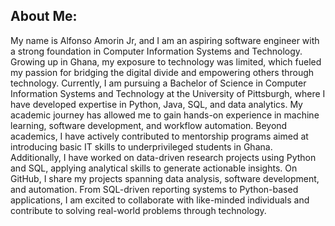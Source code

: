 ## About Me:
My name is Alfonso Amorin Jr, and I am an aspiring software engineer with a strong foundation in Computer Information Systems and Technology. Growing up in Ghana, my exposure to technology was limited, which fueled my passion for bridging the digital divide and empowering others through technology.
Currently, I am pursuing a Bachelor of Science in Computer Information Systems and Technology at the University of Pittsburgh, where I have developed expertise in Python, Java, SQL, and data analytics. My academic journey has allowed me to gain hands-on experience in machine learning, software development, and workflow automation.
Beyond academics, I have actively contributed to mentorship programs aimed at introducing basic IT skills to underprivileged students in Ghana. Additionally, I have worked on data-driven research projects using Python and SQL, applying analytical skills to generate actionable insights.
On GitHub, I share my projects spanning data analysis, software development, and automation. From SQL-driven reporting systems to Python-based applications, I am excited to collaborate with like-minded individuals and contribute to solving real-world problems through technology.

<!--
**AJA125/AJA125** is a ✨ _special_ ✨ repository because its `README.md` (this file) appears on your GitHub profile.

Here are some ideas to get you started:

- 🔭 I’m currently working on ...
- 🌱 I’m currently learning ...
- 👯 I’m looking to collaborate on ...
- 🤔 I’m looking for help with ...
- 💬 Ask me about ...
- 📫 How to reach me: ...
- 😄 Pronouns: ...
- ⚡ Fun fact: ...
-->
